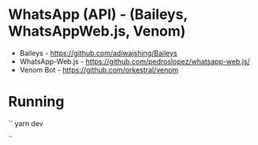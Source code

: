 # WhatsApp (API) - (Baileys, WhatsAppWeb.js, Venom)

- Baileys - https://github.com/adiwajshing/Baileys
- WhatsApp-Web.js - https://github.com/pedroslopez/whatsapp-web.js/
- Venom Bot - https://github.com/orkestral/venom

# Running

``
yarn dev

``
